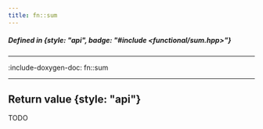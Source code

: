 ```yaml
---
title: fn::sum
---
```


##### Defined in {style: "api", badge: "#include <functional/sum.hpp>"}

---

:include-doxygen-doc: fn::sum

---

## Return value {style: "api"}
TODO
